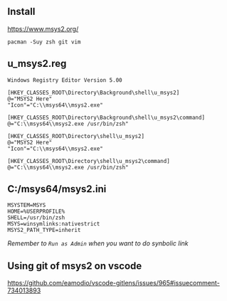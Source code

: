 ## Install

https://www.msys2.org/

```
pacman -Suy zsh git vim
```

## u_msys2.reg
```
Windows Registry Editor Version 5.00

[HKEY_CLASSES_ROOT\Directory\Background\shell\u_msys2]
@="MSYS2 Here"
"Icon"="C:\\msys64\\msys2.exe"

[HKEY_CLASSES_ROOT\Directory\Background\shell\u_msys2\command]
@="C:\\msys64\\msys2.exe /usr/bin/zsh"

[HKEY_CLASSES_ROOT\Directory\shell\u_msys2]
@="MSYS2 Here"
"Icon"="C:\\msys64\\msys2.exe"

[HKEY_CLASSES_ROOT\Directory\shell\u_msys2\command]
@="C:\\msys64\\msys2.exe /usr/bin/zsh"
```

## C:/msys64/msys2.ini
```
MSYSTEM=MSYS
HOME=%USERPROFILE%
SHELL=/usr/bin/zsh
MSYS=winsymlinks:nativestrict
MSYS2_PATH_TYPE=inherit
```

*Remember to `Run as Admin` when you want to do synbolic link*

## Using git of msys2 on vscode

https://github.com/eamodio/vscode-gitlens/issues/965#issuecomment-734013893
